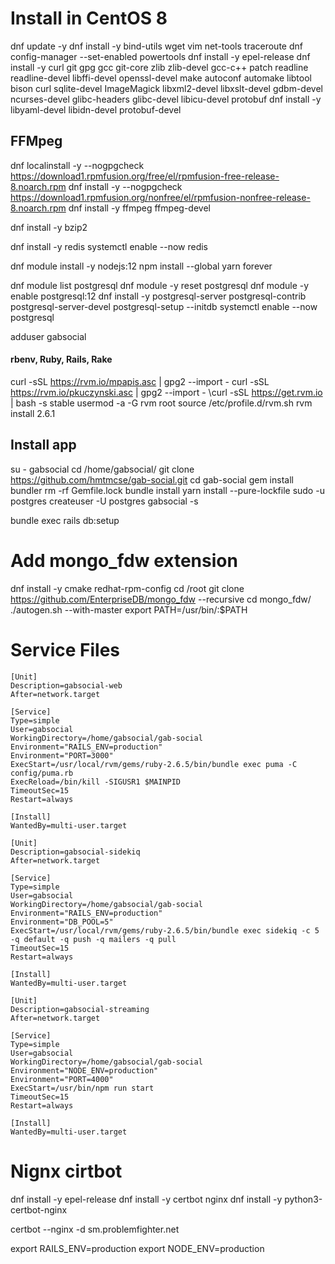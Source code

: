 # Install in CentOS 8

dnf update -y
dnf install -y bind-utils wget vim net-tools traceroute
dnf config-manager --set-enabled powertools
dnf install -y epel-release
dnf install -y curl git gpg gcc git-core zlib zlib-devel gcc-c++ patch readline readline-devel libffi-devel openssl-devel make autoconf automake libtool bison curl sqlite-devel ImageMagick libxml2-devel libxslt-devel gdbm-devel ncurses-devel glibc-headers glibc-devel libicu-devel protobuf
dnf install -y libyaml-devel libidn-devel protobuf-devel

## FFMpeg
dnf localinstall -y --nogpgcheck https://download1.rpmfusion.org/free/el/rpmfusion-free-release-8.noarch.rpm
dnf install -y --nogpgcheck https://download1.rpmfusion.org/nonfree/el/rpmfusion-nonfree-release-8.noarch.rpm
dnf install -y ffmpeg ffmpeg-devel


dnf install -y bzip2

dnf install -y redis
systemctl enable --now redis

dnf module install -y nodejs:12
npm install --global yarn forever


dnf module list postgresql
dnf module -y reset postgresql
dnf module -y enable postgresql:12
dnf install -y postgresql-server postgresql-contrib postgresql-server-devel
postgresql-setup --initdb
systemctl enable --now postgresql


adduser gabsocial

#### rbenv, Ruby, Rails, Rake
curl -sSL https://rvm.io/mpapis.asc | gpg2 --import -
curl -sSL https://rvm.io/pkuczynski.asc | gpg2 --import -
\curl -sSL https://get.rvm.io | bash -s stable
usermod -a -G rvm root
source /etc/profile.d/rvm.sh
rvm install 2.6.1


## Install app
su - gabsocial
cd /home/gabsocial/
git clone https://github.com/hmtmcse/gab-social.git
cd gab-social
gem install bundler
rm -rf Gemfile.lock
bundle install
yarn install --pure-lockfile
sudo -u postgres createuser -U postgres gabsocial -s

bundle exec rails db:setup


# Add mongo_fdw extension
dnf install -y cmake redhat-rpm-config
cd /root
git clone https://github.com/EnterpriseDB/mongo_fdw --recursive
cd mongo_fdw/
./autogen.sh --with-master
export PATH=/usr/bin/:$PATH

# Service Files
```
[Unit]
Description=gabsocial-web
After=network.target

[Service]
Type=simple
User=gabsocial
WorkingDirectory=/home/gabsocial/gab-social
Environment="RAILS_ENV=production"
Environment="PORT=3000"
ExecStart=/usr/local/rvm/gems/ruby-2.6.5/bin/bundle exec puma -C config/puma.rb
ExecReload=/bin/kill -SIGUSR1 $MAINPID
TimeoutSec=15
Restart=always

[Install]
WantedBy=multi-user.target
```

```
[Unit]
Description=gabsocial-sidekiq
After=network.target

[Service]
Type=simple
User=gabsocial
WorkingDirectory=/home/gabsocial/gab-social
Environment="RAILS_ENV=production"
Environment="DB_POOL=5"
ExecStart=/usr/local/rvm/gems/ruby-2.6.5/bin/bundle exec sidekiq -c 5 -q default -q push -q mailers -q pull
TimeoutSec=15
Restart=always

[Install]
WantedBy=multi-user.target
```


```
[Unit]
Description=gabsocial-streaming
After=network.target

[Service]
Type=simple
User=gabsocial
WorkingDirectory=/home/gabsocial/gab-social
Environment="NODE_ENV=production"
Environment="PORT=4000"
ExecStart=/usr/bin/npm run start
TimeoutSec=15
Restart=always

[Install]
WantedBy=multi-user.target
```


# Nignx cirtbot
dnf install -y epel-release
dnf install -y certbot nginx
dnf install -y python3-certbot-nginx

certbot --nginx -d sm.problemfighter.net


export RAILS_ENV=production
export NODE_ENV=production




